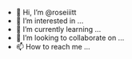 - 👋 Hi, I’m @roseiiitt
- 👀 I’m interested in ...
- 🌱 I’m currently learning ...
- 💞️ I’m looking to collaborate on ...
- 📫 How to reach me ...

<!---
roseiiitt/roseiiitt is a ✨ special ✨ repository because its `README.md` (this file) appears on your GitHub profile.
You can click the Preview link to take a look at your changes.
--->
